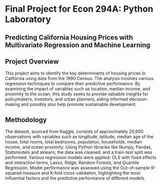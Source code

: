 # Final Project for Econ 294A: Python Laboratory
## Predicting California Housing Prices with Multivariate Regression and Machine Learning

## Project Overview
This project aims to identify the key determinants of housing prices in California using data from the 1990 Census. The analysis involves various regression techniques to compare their predictive performance. By examining the impact of variables such as location, median income, and proximity to the ocean, this study seeks to provide valuable insights for policymakers, investors, and urban planners, aiding informed decision-making and possibly also help promote sustainable development.

## Methodology
The dataset, sourced from Kaggle, consists of approximately 20,600 observations with variables such as longitude, latitude, median age of the house, total rooms, total bedrooms, population, households, median income, and ocean proximity. Using Python libraries like Numpy, Pandas, Statsmodels and sklearn; the data was cleaned, and a train-test split was performed. Various regression models were applied: OLS with fixed effects and interaction terms, Lasso, Ridge, Random Forests, and Quantile Regression. Model performance was assessed using the Out-of-sample R-squared measure and K-fold cross-validation, highlighting the most influential factors and the predictive performance of different models.

